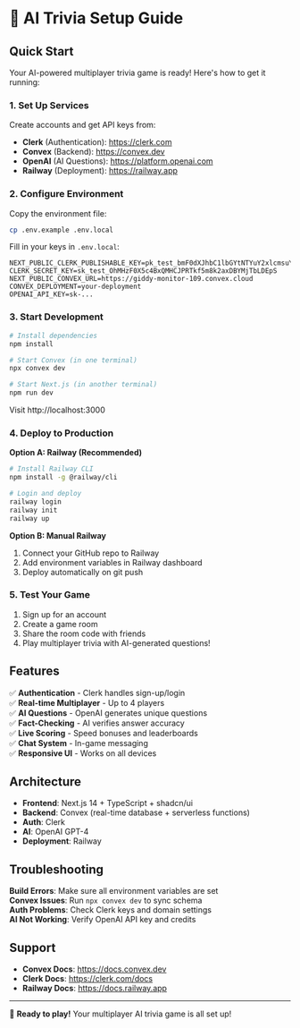 # 🎯 AI Trivia Setup Guide

## Quick Start

Your AI-powered multiplayer trivia game is ready! Here's how to get it running:

### 1. Set Up Services

Create accounts and get API keys from:

- **Clerk** (Authentication): https://clerk.com
- **Convex** (Backend): https://convex.dev  
- **OpenAI** (AI Questions): https://platform.openai.com
- **Railway** (Deployment): https://railway.app

### 2. Configure Environment

Copy the environment file:
```bash
cp .env.example .env.local
```

Fill in your keys in `.env.local`:
```env
NEXT_PUBLIC_CLERK_PUBLISHABLE_KEY=pk_test_bmF0dXJhbC1lbGYtNTYuY2xlcmsuYWNjb3VudHMuZGV2JA
CLERK_SECRET_KEY=sk_test_OhMHzF0X5c4BxQMHCJPRTkf5m8k2axDBYMjTbLDEpS
NEXT_PUBLIC_CONVEX_URL=https://giddy-monitor-109.convex.cloud
CONVEX_DEPLOYMENT=your-deployment
OPENAI_API_KEY=sk-...
```

### 3. Start Development

```bash
# Install dependencies
npm install

# Start Convex (in one terminal)
npx convex dev

# Start Next.js (in another terminal)  
npm run dev
```

Visit http://localhost:3000

### 4. Deploy to Production

**Option A: Railway (Recommended)**
```bash
# Install Railway CLI
npm install -g @railway/cli

# Login and deploy
railway login
railway init
railway up
```

**Option B: Manual Railway**
1. Connect your GitHub repo to Railway
2. Add environment variables in Railway dashboard
3. Deploy automatically on git push

### 5. Test Your Game

1. Sign up for an account
2. Create a game room
3. Share the room code with friends
4. Play multiplayer trivia with AI-generated questions!

## Features

✅ **Authentication** - Clerk handles sign-up/login  
✅ **Real-time Multiplayer** - Up to 4 players  
✅ **AI Questions** - OpenAI generates unique questions  
✅ **Fact-Checking** - AI verifies answer accuracy  
✅ **Live Scoring** - Speed bonuses and leaderboards  
✅ **Chat System** - In-game messaging  
✅ **Responsive UI** - Works on all devices  

## Architecture

- **Frontend**: Next.js 14 + TypeScript + shadcn/ui
- **Backend**: Convex (real-time database + serverless functions)
- **Auth**: Clerk
- **AI**: OpenAI GPT-4
- **Deployment**: Railway

## Troubleshooting

**Build Errors**: Make sure all environment variables are set  
**Convex Issues**: Run `npx convex dev` to sync schema  
**Auth Problems**: Check Clerk keys and domain settings  
**AI Not Working**: Verify OpenAI API key and credits  

## Support

- **Convex Docs**: https://docs.convex.dev
- **Clerk Docs**: https://clerk.com/docs  
- **Railway Docs**: https://docs.railway.app

---

🎉 **Ready to play!** Your multiplayer AI trivia game is all set up!